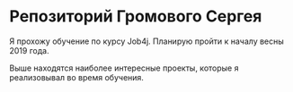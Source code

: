 # Репозиторий Громового Сергея

Я прохожу обучение по курсу Job4j. Планирую пройти к началу весны 2019 года.

Выше находятся наиболее интересные проекты, которые я реализовывал во время обучения.
